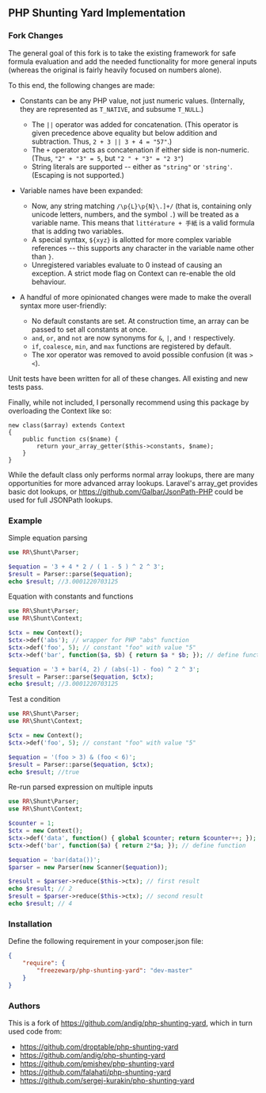 ## PHP Shunting Yard Implementation

### Fork Changes
The general goal of this fork is to take the existing framework for safe formula evaluation and add the needed functionality for more general inputs (whereas the original is fairly heavily focused on numbers alone).

To this end, the following changes are made:
  * Constants can be any PHP value, not just numeric values. (Internally, they are represented as `T_NATIVE`, and subsume `T_NULL`.)
    * The `||` operator was added for concatenation. (This operator is given precedence above equality but below addition and subtraction. Thus, `2 + 3 || 3 + 4 = "57"`.)
    * The `+` operator acts as concatenation if either side is non-numeric. (Thus, `"2" + "3" = 5`, but `"2 " + "3" = "2 3"`)
    * String literals are supported -- either as `"string"` or `'string'`. (Escaping is not supported.)
    
  * Variable names have been expanded:
    * Now, any string matching `/\p{L}\p{N}\.]+/` (that is, containing only unicode letters, numbers, and the symbol `.`) will be treated as a variable name. This means that `littérature + 手紙` is a valid formula that is adding two variables.
    * A special syntax, `${xyz}` is allotted for more complex variable references -- this supports any character in the variable name other than `}`.
    * Unregistered variables evaluate to 0 instead of causing an exception. A strict mode flag on Context can re-enable the old behaviour.
    
  * A handful of more opinionated changes were made to make the overall syntax more user-friendly:
    * No default constants are set. At construction time, an array can be passed to set all constants at once.
    * `and`, `or`, and `not` are now synonyms for `&`, `|`, and `!` respectively.
    * `if`, `coalesce`, `min`, and `max` functions are registered by default.
    * The xor operator was removed to avoid possible confusion (it was `><`).

Unit tests have been written for all of these changes. All existing and new tests pass.

Finally, while not included, I personally recommend using this package by overloading the Context like so:
```
new class($array) extends Context
{
    public function cs($name) {
        return your_array_getter($this->constants, $name);
    }
}
```

While the default class only performs normal array lookups, there are many opportunities for more advanced array lookups. Laravel's array_get provides basic dot lookups, or https://github.com/Galbar/JsonPath-PHP could be used for full JSONPath lookups.

### Example

Simple equation parsing
```php
use RR\Shunt\Parser;

$equation = '3 + 4 * 2 / ( 1 - 5 ) ^ 2 ^ 3';
$result = Parser::parse($equation);
echo $result; //3.0001220703125
```

Equation with constants and functions
```php
use RR\Shunt\Parser;
use RR\Shunt\Context;

$ctx = new Context();
$ctx->def('abs'); // wrapper for PHP "abs" function
$ctx->def('foo', 5); // constant "foo" with value "5"
$ctx->def('bar', function($a, $b) { return $a * $b; }); // define function

$equation = '3 + bar(4, 2) / (abs(-1) - foo) ^ 2 ^ 3';
$result = Parser::parse($equation, $ctx);
echo $result; //3.0001220703125
```

Test a condition
```php
use RR\Shunt\Parser;
use RR\Shunt\Context;

$ctx = new Context();
$ctx->def('foo', 5); // constant "foo" with value "5"

$equation = '(foo > 3) & (foo < 6)';
$result = Parser::parse($equation, $ctx);
echo $result; //true
```

Re-run parsed expression on multiple inputs
```php
use RR\Shunt\Parser;
use RR\Shunt\Context;

$counter = 1;
$ctx = new Context();
$ctx->def('data', function() { global $counter; return $counter++; }); // define function
$ctx->def('bar', function($a) { return 2*$a; }); // define function

$equation = 'bar(data())';
$parser = new Parser(new Scanner($equation));

$result = $parser->reduce($this->ctx); // first result
echo $result; // 2
$result = $parser->reduce($this->ctx); // second result
echo $result; // 4
```

### Installation

Define the following requirement in your composer.json file:

```json
{
    "require": {
        "freezewarp/php-shunting-yard": "dev-master"
    }
}
```

### Authors

This is a fork of https://github.com/andig/php-shunting-yard, which in turn used code from:

  - https://github.com/droptable/php-shunting-yard
  - https://github.com/andig/php-shunting-yard
  - https://github.com/pmishev/php-shunting-yard
  - https://github.com/falahati/php-shunting-yard
  - https://github.com/sergej-kurakin/php-shunting-yard
